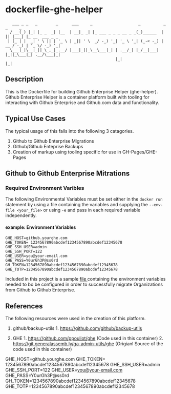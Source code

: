 # dockerfile-ghe-helper

```
   ___ _ _   _        _      ___     _                    _          _  _     _               
  / __(_) |_| |_ _  _| |__  | __|_ _| |_ ___ _ _ _ __ _ _(_)______  | || |___| |_ __  ___ _ _ 
 | (_ | |  _| ' \ || | '_ \ | _|| ' \  _/ -_) '_| '_ \ '_| (_-< -_) | __ / -_) | '_ \/ -_) '_|
  \___|_|\__|_||_\_,_|_.__/ |___|_||_\__\___|_| | .__/_| |_/__|___| |_||_\___|_| .__/\___|_|  
                                                |_|                            |_|            
```

## Description

This is the Dockerfile for building Github Enterprise Helper (ghe-helper).
Github Enterprise Helper is a container platform built with tooling for
interacting with Github Enterprise and Github.com data and functionality.

## Typical Use Cases

The typical usage of this falls into the following 3 catagories.

  1. Github to Github Enterprise Migrations
  2. Github/Github Enteprise Backups
  3. Creation of markup using tooling specific for use in GH-Pages/GHE-Pages  

## Github to Github Enterprise Mitrations
### Required Environment Varibles
The following Environmental Variables must be set either in the `docker run ` statement
by using a file containing the variables and supplying the `--env-file <your_file>`
or using `-e` and pass in each required variable independently.

####  example: Environment Variables

```
GHE_HOST=github.yourghe.com
GHE_TOKEN= 1234567890abcdef1234567890abcdef12345678
GHE_SSH_USER=admin
GHE_SSH_PORT=122
GHE_USER=you@your-email.com
GHE_PASS=Y0urGh3P@ss0rd
GH_TOKEN=1234567890abcdef1234567890abcdef12345678
GHE_TOTP=1234567890abcdef1234567890abcdef12345678
```

Included in this project is a sample [ file ](/environment.example) containing the environment
variables needed to bo be configured in order to successfully migrate
Organizations from Github to Github Enterprise. 




## References

The following resources were used in the creation of this platform.

  1. github/backup-utils
    1. https://github.com/github/backup-utils

  2. GHE
    1. https://github.com/ppouliot/ghe (Code used in this container)
    2. https://git.generalassemb.ly/ga-admin-utils/ghe (Origianl Source of the code used in this container)

GHE_HOST=github.yourghe.com
GHE_TOKEN= 1234567890abcdef1234567890abcdef12345678
GHE_SSH_USER=admin
GHE_SSH_PORT=122
GHE_USER=you@your-email.com
GHE_PASS=Y0urGh3P@ss0rd
GH_TOKEN=1234567890abcdef1234567890abcdef12345678
GHE_TOTP=1234567890abcdef1234567890abcdef12345678
